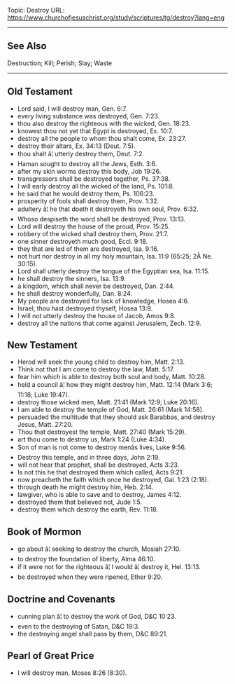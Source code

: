 Topic: Destroy
URL: https://www.churchofjesuschrist.org/study/scriptures/tg/destroy?lang=eng

---

## See Also

Destruction; Kill; Perish; Slay; Waste

---

## Old Testament

- Lord said, I will destroy man, Gen. 6:7.
- every living substance was destroyed, Gen. 7:23.
- thou also destroy the righteous with the wicked, Gen. 18:23.
- knowest thou not yet that Egypt is destroyed, Ex. 10:7.
- destroy all the people to whom thou shalt come, Ex. 23:27.
- destroy their altars, Ex. 34:13 (Deut. 7:5).
- thou shalt â¦ utterly destroy them, Deut. 7:2.
- Haman sought to destroy all the Jews, Esth. 3:6.
- after my skin worms destroy this body, Job 19:26.
- transgressors shall be destroyed together, Ps. 37:38.
- I will early destroy all the wicked of the land, Ps. 101:8.
- he said that he would destroy them, Ps. 106:23.
- prosperity of fools shall destroy them, Prov. 1:32.
- adultery â¦ he that doeth it destroyeth his own soul, Prov. 6:32.
- Whoso despiseth the word shall be destroyed, Prov. 13:13.
- Lord will destroy the house of the proud, Prov. 15:25.
- robbery of the wicked shall destroy them, Prov. 21:7.
- one sinner destroyeth much good, Eccl. 9:18.
- they that are led of them are destroyed, Isa. 9:16.
- not hurt nor destroy in all my holy mountain, Isa. 11:9 (65:25; 2Â Ne. 30:15).
- Lord shall utterly destroy the tongue of the Egyptian sea, Isa. 11:15.
- he shall destroy the sinners, Isa. 13:9.
- a kingdom, which shall never be destroyed, Dan. 2:44.
- he shall destroy wonderfully, Dan. 8:24.
- My people are destroyed for lack of knowledge, Hosea 4:6.
- Israel, thou hast destroyed thyself, Hosea 13:9.
- I will not utterly destroy the house of Jacob, Amos 9:8.
- destroy all the nations that come against Jerusalem, Zech. 12:9.

## New Testament

- Herod will seek the young child to destroy him, Matt. 2:13.
- Think not that I am come to destroy the law, Matt. 5:17.
- fear him which is able to destroy both soul and body, Matt. 10:28.
- held a council â¦ how they might destroy him, Matt. 12:14 (Mark 3:6; 11:18; Luke 19:47).
- destroy those wicked men, Matt. 21:41 (Mark 12:9; Luke 20:16).
- I am able to destroy the temple of God, Matt. 26:61 (Mark 14:58).
- persuaded the multitude that they should ask Barabbas, and destroy Jesus, Matt. 27:20.
- Thou that destroyest the temple, Matt. 27:40 (Mark 15:29).
- art thou come to destroy us, Mark 1:24 (Luke 4:34).
- Son of man is not come to destroy menâs lives, Luke 9:56.
- Destroy this temple, and in three days, John 2:19.
- will not hear that prophet, shall be destroyed, Acts 3:23.
- Is not this he that destroyed them which called, Acts 9:21.
- now preacheth the faith which once he destroyed, Gal. 1:23 (2:18).
- through death he might destroy him, Heb. 2:14.
- lawgiver, who is able to save and to destroy, James 4:12.
- destroyed them that believed not, Jude 1:5.
- destroy them which destroy the earth, Rev. 11:18.

## Book of Mormon

- go about â¦ seeking to destroy the church, Mosiah 27:10.
- to destroy the foundation of liberty, Alma 46:10.
- if it were not for the righteous â¦ I would â¦ destroy it, Hel. 13:13.
- be destroyed when they were ripened, Ether 9:20.

## Doctrine and Covenants

- cunning plan â¦ to destroy the work of God, D&C 10:23.
- even to the destroying of Satan, D&C 19:3.
- the destroying angel shall pass by them, D&C 89:21.

## Pearl of Great Price

- I will destroy man, Moses 8:26 (8:30).

